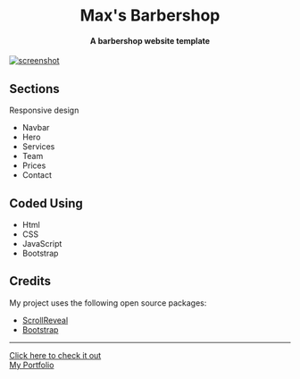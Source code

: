 <h1 align="center">
    Max's Barbershop
    <h4 align="center">A barbershop website template</h4>
</h1>


<a href="https://pinderbal.github.io/barbershop/">![screenshot](barbershop-demo.gif?raw=true)</a>

## Sections
Responsive design
* Navbar
* Hero
* Services
* Team
* Prices
* Contact

## Coded Using
* Html
* CSS
* JavaScript
* Bootstrap

## Credits
My project uses the following open source packages:
- [ScrollReveal](https://scrollrevealjs.org/)
- [Bootstrap](https://getbootstrap.com/)

<hr>
<a href="https://pinderbal.github.io/barbershop/">Click here to check it out</a>
<br>
<a href="https://pinderbal.ca">My Portfolio</a>
